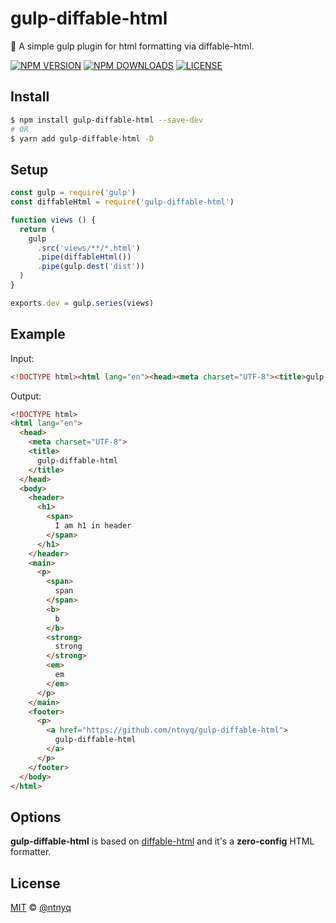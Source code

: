 # gulp-diffable-html

:beer: A simple gulp plugin for html formatting via diffable-html.

[![NPM VERSION](https://img.shields.io/npm/v/gulp-diffable-html.svg)](https://www.npmjs.com/package/gulp-diffable-html)
[![NPM DOWNLOADS](https://img.shields.io/npm/dm/gulp-diffable-html.svg)](https://www.npmjs.com/package/gulp-diffable-html)
[![LICENSE](https://img.shields.io/github/license/ntnyq/gulp-diffable-html.svg)](https://github.com/ntnyq/gulp-diffable-html/blob/master/LICENSE)

## Install

``` bash
$ npm install gulp-diffable-html --save-dev
# OR
$ yarn add gulp-diffable-html -D
```

## Setup

``` js
const gulp = require('gulp')
const diffableHtml = require('gulp-diffable-html')

function views () {
  return (
    gulp
      .src('views/**/*.html')
      .pipe(diffableHtml())
      .pipe(gulp.dest('dist'))
  )
}

exports.dev = gulp.series(views)
```

## Example

Input:

``` html
<!DOCTYPE html><html lang="en"><head><meta charset="UTF-8"><title>gulp-diffable-html</title></head><body><header><h1><span>I am h1 in header</span></h1></header><main><p><span>span</span><b>b</b><strong>strong</strong><em>em</em></p></main><footer><p><a href="https://github.com/ntnyq/gulp-diffable-html">gulp-diffable-html</a></p></footer></body></html>
```

Output:

``` html
<!DOCTYPE html>
<html lang="en">
  <head>
    <meta charset="UTF-8">
    <title>
      gulp-diffable-html
    </title>
  </head>
  <body>
    <header>
      <h1>
        <span>
          I am h1 in header
        </span>
      </h1>
    </header>
    <main>
      <p>
        <span>
          span
        </span>
        <b>
          b
        </b>
        <strong>
          strong
        </strong>
        <em>
          em
        </em>
      </p>
    </main>
    <footer>
      <p>
        <a href="https://github.com/ntnyq/gulp-diffable-html">
          gulp-diffable-html
        </a>
      </p>
    </footer>
  </body>
</html>
```

## Options

__gulp-diffable-html__ is based on [diffable-html](https://github.com/rayrutjes/diffable-html) and it's a __zero-config__ HTML formatter.

## License

[MIT](./LICENSE) &copy; [@ntnyq](https://github.com/ntnyq)
